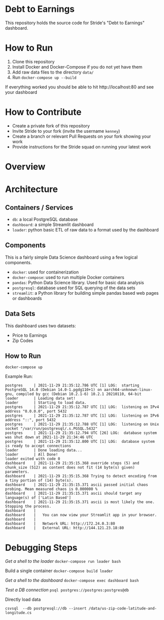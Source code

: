 # Debt to Earnings
This repository holds the source code for Stride's "Debt to Earnings" dashboard.

# How to Run

1. Clone this repository
1. Install Docker and Docker-Compose if you do not yet have them
1. Add raw data files to the directory `data/`
1. Run `docker-compose up --build`

If everything worked you should be able to hit http://localhost:80 and see your dashboard

# How to Contribute

* Create a private fork of this repository
* Invite Stride to your fork (invite the username `kenney`)
* Create a branch or relevant Pull Requests on your fork showing your work
* Provide instructions for the Stride squad on running your latest work

# Overview

# Architecture

## Containers / Services
 - `db`: a local PostgreSQL database
 - `dashboard`: a simple Streamlit dashboard  
 - `loader`: python basic ETL of raw data to a format used by the dashboard

## Components

This is a fairly simple Data Science dashboard using a few logical components.

- `docker`: used for containerization
- `docker-compose`: used to run multiple Docker containers
- `pandas`: Python Data Science library. Used for basic data analysis
- `postgresql`: database used for SQL querying of the data sets  
- `streamlit`: a Python library for building simple pandas based web pages or dashboards

## Data Sets

This dashboard uses two datasets:

- Price to Earnings
- Zip Codes

## How to Run
`docker-compose up`

Example Run:
```
postgres     | 2021-11-29 21:35:12.786 UTC [1] LOG:  starting PostgreSQL 14.0 (Debian 14.0-1.pgdg110+1) on aarch64-unknown-linux-gnu, compiled by gcc (Debian 10.2.1-6) 10.2.1 20210110, 64-bit
loader       | Loading data set!
loader       | Starting to load data.
postgres     | 2021-11-29 21:35:12.787 UTC [1] LOG:  listening on IPv4 address "0.0.0.0", port 5432
postgres     | 2021-11-29 21:35:12.787 UTC [1] LOG:  listening on IPv6 address "::", port 5432
postgres     | 2021-11-29 21:35:12.788 UTC [1] LOG:  listening on Unix socket "/var/run/postgresql/.s.PGSQL.5432"
postgres     | 2021-11-29 21:35:12.794 UTC [26] LOG:  database system was shut down at 2021-11-29 21:34:46 UTC
postgres     | 2021-11-29 21:35:12.800 UTC [1] LOG:  database system is ready to accept connections
loader       | Done loading data...
loader       | All Done!
loader exited with code 0
dashboard    | 2021-11-29 21:35:15.368 override steps (5) and chunk_size (512) as content does not fit (14 byte(s) given) parameters.
dashboard    | 2021-11-29 21:35:15.368 Trying to detect encoding from a tiny portion of (14) byte(s).
dashboard    | 2021-11-29 21:35:15.371 ascii passed initial chaos probing. Mean measured chaos is 0.000000 %
dashboard    | 2021-11-29 21:35:15.371 ascii should target any language(s) of ['Latin Based']
dashboard    | 2021-11-29 21:35:15.371 ascii is most likely the one. Stopping the process.
dashboard    |
dashboard    |   You can now view your Streamlit app in your browser.
dashboard    |
dashboard    |   Network URL: http://172.24.0.3:80
dashboard    |   External URL: http://144.121.23.18:80
```



# Debugging Steps

*Get a shell to the loader*
`docker-compose run loader bash`

Build a single container
`docker-compose build loader`

*Get a shell to the dashboard*
`docker-compose exec dashboard bash`

*Test a DB connection*
`psql postgres://postgres:postgres@db`

Directly load data
```
csvsql  --db postgresql://db --insert /data/us-zip-code-latitude-and-longitude.cs
```
